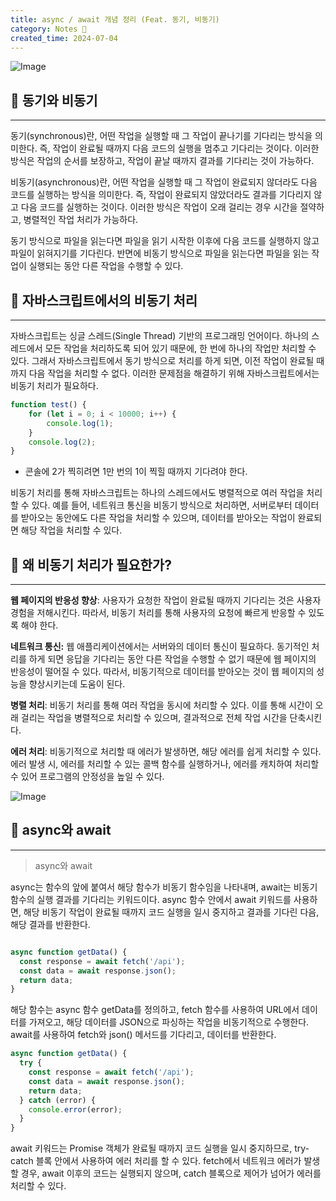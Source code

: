```yaml
---
title: async / await 개념 정리 (Feat. 동기, 비동기)
category: Notes 📝
created_time: 2024-07-04
---
```


![Image](https://boiling-politician-9bc.notion.site/image/https%3A%2F%2Fprod-files-secure.s3.us-west-2.amazonaws.com%2F420927ef-2057-4e77-b9b7-d7005a1db0dd%2Fb08a5cc5-a09e-42e9-b1d2-9328cfca0ff6%2Fimg.png?table=block&id=ad79c056-e263-4010-bf7b-dfee4f60cadd&cache=v2)


## 📡 동기와 비동기


---


동기(synchronous)란, 어떤 작업을 실행할 때 그 작업이 끝나기를 기다리는 방식을 의미한다. 즉, 작업이 완료될 때까지 다음 코드의 실행을 멈추고 기다리는 것이다. 이러한 방식은 작업의 순서를 보장하고, 작업이 끝날 때까지 결과를 기다리는 것이 가능하다.


비동기(asynchronous)란, 어떤 작업을 실행할 때 그 작업이 완료되지 않더라도 다음 코드를 실행하는 방식을 의미한다. 즉, 작업이 완료되지 않았더라도 결과를 기다리지 않고 다음 코드를 실행하는 것이다. 이러한 방식은 작업이 오래 걸리는 경우 시간을 절약하고, 병렬적인 작업 처리가 가능하다.


동기 방식으로 파일을 읽는다면 파일을 읽기 시작한 이후에 다음 코드를 실행하지 않고 파일이 읽혀지기를 기다린다. 반면에 비동기 방식으로 파일을 읽는다면 파일을 읽는 작업이 실행되는 동안 다른 작업을 수행할 수 있다.


## 📡 자바스크립트에서의 비동기 처리


---


자바스크립트는 싱글 스레드(Single Thread) 기반의 프로그래밍 언어이다. 하나의 스레드에서 모든 작업을 처리하도록 되어 있기 때문에, 한 번에 하나의 작업만 처리할 수 있다. 그래서 자바스크립트에서 동기 방식으로 처리를 하게 되면, 이전 작업이 완료될 때까지 다음 작업을 처리할 수 없다. 이러한 문제점을 해결하기 위해 자바스크립트에서는 비동기 처리가 필요하다.


```javascript
function test() {
    for (let i = 0; i < 10000; i++) {
        console.log(1);
    }
    console.log(2);
}
```

- 콘솔에 2가 찍히려면 1만 번의 1이 찍힐 때까지 기다려야 한다.

비동기 처리를 통해 자바스크립트는 하나의 스레드에서도 병렬적으로 여러 작업을 처리할 수 있다. 예를 들어, 네트워크 통신을 비동기 방식으로 처리하면, 서버로부터 데이터를 받아오는 동안에도 다른 작업을 처리할 수 있으며, 데이터를 받아오는 작업이 완료되면 해당 작업을 처리할 수 있다.


## 📡 왜 비동기 처리가 필요한가?


---


**웹 페이지의 반응성 향상**: 사용자가 요청한 작업이 완료될 때까지 기다리는 것은 사용자 경험을 저해시킨다. 따라서, 비동기 처리를 통해 사용자의 요청에 빠르게 반응할 수 있도록 해야 한다.


**네트워크 통신:** 웹 애플리케이션에서는 서버와의 데이터 통신이 필요하다. 동기적인 처리를 하게 되면 응답을 기다리는 동안 다른 작업을 수행할 수 없기 때문에 웹 페이지의 반응성이 떨어질 수 있다. 따라서, 비동기적으로 데이터를 받아오는 것이 웹 페이지의 성능을 향상시키는데 도움이 된다.


**병렬 처리**: 비동기 처리를 통해 여러 작업을 동시에 처리할 수 있다. 이를 통해 시간이 오래 걸리는 작업을 병렬적으로 처리할 수 있으며, 결과적으로 전체 작업 시간을 단축시킨다.


**에러 처리**: 비동기적으로 처리할 때 에러가 발생하면, 해당 에러를 쉽게 처리할 수 있다. 에러 발생 시, 에러를 처리할 수 있는 콜백 함수를 실행하거나, 에러를 캐치하여 처리할 수 있어 프로그램의 안정성을 높일 수 있다.


![Image](https://boiling-politician-9bc.notion.site/image/https%3A%2F%2Fprod-files-secure.s3.us-west-2.amazonaws.com%2F420927ef-2057-4e77-b9b7-d7005a1db0dd%2F3d688d01-13eb-4341-818d-e2ea0fab8ed8%2Fimg_%25281%2529.png?table=block&id=99ec0e28-c520-4e1a-8e6e-d74afe162f3b&cache=v2)


## 📡 async와 await


---


> async와 await


async는 함수의 앞에 붙여서 해당 함수가 비동기 함수임을 나타내며, await는 비동기 함수의 실행 결과를 기다리는 키워드이다. async 함수 안에서 await 키워드를 사용하면, 해당 비동기 작업이 완료될 때까지 코드 실행을 일시 중지하고 결과를 기다린 다음, 해당 결과를 반환한다.


```javascript

async function getData() {
  const response = await fetch('/api');
  const data = await response.json();
  return data;
}
```


해당 함수는 async 함수 getData를 정의하고, fetch 함수를 사용하여 URL에서 데이터를 가져오고, 해당 데이터를 JSON으로 파싱하는 작업을 비동기적으로 수행한다. await를 사용하여 fetch와 json() 메서드를 기다리고, 데이터를 반환한다.


```javascript
async function getData() {
  try {
    const response = await fetch('/api');
    const data = await response.json();
    return data;
  } catch (error) {
    console.error(error);
  }
}
```


await 키워드는 Promise 객체가 완료될 때까지 코드 실행을 일시 중지하므로, try-catch 블록 안에서 사용하여 에러 처리를 할 수 있다. fetch에서 네트워크 에러가 발생할 경우, await 이후의 코드는 실행되지 않으며, catch 블록으로 제어가 넘어가 에러를 처리할 수 있다.

